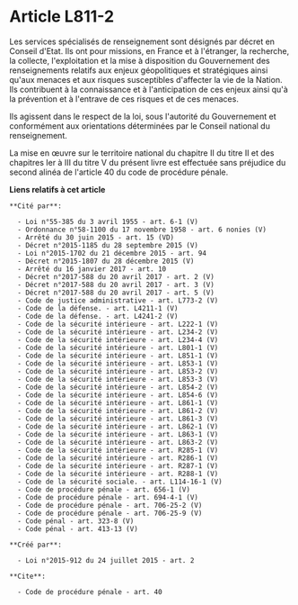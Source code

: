 # Article L811-2

Les services spécialisés de renseignement sont désignés par décret en Conseil d'Etat. Ils ont pour missions, en France et à
l'étranger, la recherche, la collecte, l'exploitation et la mise à disposition du Gouvernement des renseignements relatifs
aux enjeux géopolitiques et stratégiques ainsi qu'aux menaces et aux risques susceptibles d'affecter la vie de la Nation. Ils
contribuent à la connaissance et à l'anticipation de ces enjeux ainsi qu'à la prévention et à l'entrave de ces risques et de
ces menaces. 

Ils agissent dans le respect de la loi, sous l'autorité du Gouvernement et conformément aux orientations déterminées par le
Conseil national du renseignement. 

La mise en œuvre sur le territoire national du chapitre II du titre II et des chapitres Ier à III du titre V du présent livre
est effectuée sans préjudice du second alinéa de l'article 40 du code de procédure pénale.

**Liens relatifs à cet article**

	**Cité par**:

	  - Loi n°55-385 du 3 avril 1955 - art. 6-1 (V)
	  - Ordonnance n°58-1100 du 17 novembre 1958 - art. 6 nonies (V)
	  - Arrêté du 30 juin 2015 - art. 15 (VD)
	  - Décret n°2015-1185 du 28 septembre 2015 (V)
	  - Loi n°2015-1702 du 21 décembre 2015 - art. 94
	  - Décret n°2015-1807 du 28 décembre 2015 (V)
	  - Arrêté du 16 janvier 2017 - art. 10
	  - Décret n°2017-588 du 20 avril 2017 - art. 2 (V)
	  - Décret n°2017-588 du 20 avril 2017 - art. 3 (V)
	  - Décret n°2017-588 du 20 avril 2017 - art. 5 (V)
	  - Code de justice administrative - art. L773-2 (V)
	  - Code de la défense. - art. L4211-1 (V)
	  - Code de la défense. - art. L4241-2 (V)
	  - Code de la sécurité intérieure - art. L222-1 (V)
	  - Code de la sécurité intérieure - art. L234-2 (V)
	  - Code de la sécurité intérieure - art. L234-4 (V)
	  - Code de la sécurité intérieure - art. L801-1 (V)
	  - Code de la sécurité intérieure - art. L851-1 (V)
	  - Code de la sécurité intérieure - art. L853-1 (V)
	  - Code de la sécurité intérieure - art. L853-2 (V)
	  - Code de la sécurité intérieure - art. L853-3 (V)
	  - Code de la sécurité intérieure - art. L854-2 (V)
	  - Code de la sécurité intérieure - art. L854-6 (V)
	  - Code de la sécurité intérieure - art. L861-1 (V)
	  - Code de la sécurité intérieure - art. L861-2 (V)
	  - Code de la sécurité intérieure - art. L861-3 (V)
	  - Code de la sécurité intérieure - art. L862-1 (V)
	  - Code de la sécurité intérieure - art. L863-1 (V)
	  - Code de la sécurité intérieure - art. L863-2 (V)
	  - Code de la sécurité intérieure - art. R285-1 (V)
	  - Code de la sécurité intérieure - art. R286-1 (V)
	  - Code de la sécurité intérieure - art. R287-1 (V)
	  - Code de la sécurité intérieure - art. R288-1 (V)
	  - Code de la sécurité sociale. - art. L114-16-1 (V)
	  - Code de procédure pénale - art. 656-1 (V)
	  - Code de procédure pénale - art. 694-4-1 (V)
	  - Code de procédure pénale - art. 706-25-2 (V)
	  - Code de procédure pénale - art. 706-25-9 (V)
	  - Code pénal - art. 323-8 (V)
	  - Code pénal - art. 413-13 (V)

	**Créé par**:

	  - Loi n°2015-912 du 24 juillet 2015 - art. 2

	**Cite**:

	  - Code de procédure pénale - art. 40
